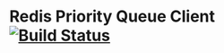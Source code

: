 # Redis Priority Queue Client &nbsp;[![Build Status](https://travis-ci.com/TusharRakheja/RedisPQClient.svg?branch=master)](https://travis-ci.com/github/TusharRakheja/RedisPQClient)